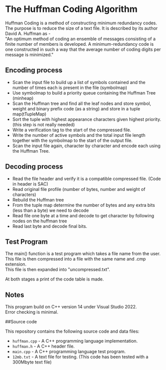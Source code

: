 # The Huffman Coding Algorithm
Huffman Coding is a method of constructing minimum redundancy codes. The purpose is to reduce the size of a text file. 
It is described by its author David A. Huffman as -<br>
"An optimum method of coding an ensemble of messages consisting of a finite number of members is developed. A
minimum-redundancy code is one constructed in such a way that the average number of coding digits per message is minimized."

## Encoding process

* Scan the input file to build up a list of symbols contained and the number of times each is present in the file (symbolmap)
* Use symbolmap to build a priority queue containing the Huffman Tree (minheap)
* Scan the Huffman tree and find all the leaf nodes and store symbol, weight and binary prefix code (as a string) and store in a tuple map(tTupleMap)
* Sort the tuple with highest appearance characters given highest priority. (this step is not really needed)
* Write a verification tag to the start of the compressed file.
* Write the number of active symbols and the total input file length together with the symbolmap to the start of the output file.
* Scan the input file again, character by character and encode each using the Huffman Tree.

## Decoding process

* Read the file header and verify it is a compatible compressed file. (Code in header is SAC)
* Read original file profile (number of bytes, number and weight of characters)
* Rebuild the Huffman tree
* From the tuple map determine the number of bytes and any extra bits (less than a byte) we need to decode
* Read file one byte at a time and decode to get character by following nodes on the huffman tree
* Read last byte and decode final bits.

## Test Program

The main() function is a test program which takes a file name from the user. This file is then compressed into a file with the same name and .cmp extension.<br>
This file is then expanded into "uncompressed.txt".<br>

At both stages a print of the code table is made.

## Notes

This program build on C++ version 14 under Visual Studio 2022.<br>
Error checking is minimal.


##Source code

This repository contains the following source code and data files:

* `huffman.cpp` - A C++ programming language implementation.
* `huffman.h`   - A C++ header file.
* `main.cpp`    - A C++ programming language test program.
* `12mb.txt`    - A text file for testing. (This code has been tested with a 300Mbyte text file)
